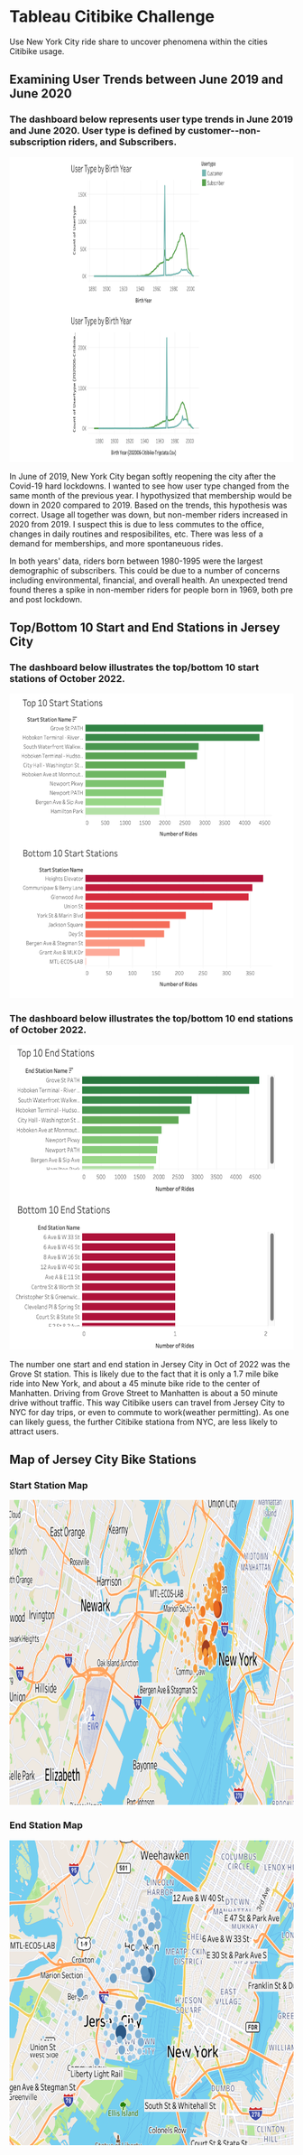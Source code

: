 # Tableau Citibike Challenge

Use New York City ride share to uncover phenomena within the cities Citibike usage.

## Examining User Trends between June 2019 and June 2020

### The dashboard below represents user type trends in June 2019 and June 2020. User type is defined by customer--non-subscription riders, and Subscribers.
<p align="center">
  <img width=1000px height=540px src="https://github.com/camillejensen/Tableau-challenge/blob/4d261d6c356b1a658f88f218774044250358e875/Images/Dashboard_1.png">
</p>
In June of 2019, New York City began softly reopening the city after the Covid-19 hard lockdowns. I wanted to see how user type changed from the same month of the previous year. I hypothysized that membership would be down in 2020 compared to 2019. Based on the trends, this hypothesis was correct. Usage all together was down, but non-member riders increased in 2020 from 2019. I suspect this is due to less commutes to the office, changes in daily routines and resposibilites, etc. There was less of a demand for memberships, and more spontaneuous rides. 

In both years' data, riders born between 1980-1995 were the largest demographic of subscribers. This could be due to a number of concerns including environmental, financial, and overall health. An unexpected trend found theres a spike in non-member riders for people born in 1969, both pre and post lockdown. 

## Top/Bottom 10 Start and End Stations in Jersey City

### The dashboard below illustrates the top/bottom 10 start stations of October 2022.
<p align="center">
  <img width=700px height=540px src="https://github.com/camillejensen/Tableau-challenge/blob/7f2afb4ebfedecfbb0ecccc93d5872227a1805e6/Images/Screenshot%202023-03-10%20at%201.01.43%20PM.png"> 
</p>

### The dashboard below illustrates the top/bottom 10 end stations of October 2022.
<p align="center">
  <img width=700px height=540px src="https://github.com/camillejensen/Tableau-challenge/blob/ab313b6bdc4eb96b25a5e545a09e6480262afcf3/Images/Screenshot%202023-03-10%20at%201.02.02%20PM.png">
</p>

The number one start and end station in Jersey City in Oct of 2022 was the Grove St station. This is likely due to the fact that it is only a 1.7 mile bike ride into New York, and about a 45 minute bike ride to the center of Manhatten. Driving from Grove Street to Manhatten is about a 50 minute drive without traffic. This way Citibike users can travel from Jersey City to NYC for day trips, or even to commute to work(weather permitting). As one can likely guess, the further Citibike stationa from NYC, are less likely to attract users.  

## Map of Jersey City Bike Stations

### Start Station Map
<p align="center">
  <img width=700px height=540px src="https://github.com/camillejensen/Tableau-challenge/blob/0bd3e7a4a008463cb73764bada22fb1ddcc450fe/Images/Screenshot%202023-03-10%20at%201.50.54%20PM.png">
</p>

### End Station Map

<p align="center">
  <img width=700px height=540px src="https://github.com/camillejensen/Tableau-challenge/blob/7270641ffffda571e355c28d395e6ca79d153c7d/Images/Screenshot%202023-03-10%20at%201.51.11%20PM.png">
</p>

